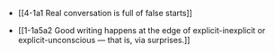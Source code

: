 - [[4-1a1 Real conversation is full of false starts]]

- [[1-1a5a2 Good writing happens at the edge of explicit-inexplicit or explicit-unconscious — that is, via surprises.]]